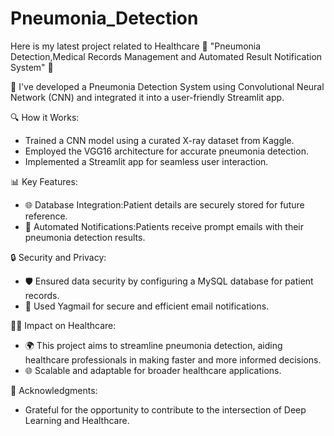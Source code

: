 # Pneumonia_Detection

Here is my latest project related to Healthcare 🏥 "Pneumonia Detection,Medical Records Management and Automated Result Notification System" 🏥

🚀 I've developed a Pneumonia Detection System using Convolutional Neural Network (CNN) and integrated it into a user-friendly Streamlit app.

🔍 How it Works:
- Trained a CNN model using a curated X-ray dataset from Kaggle.
- Employed the VGG16 architecture for accurate pneumonia detection.
- Implemented a Streamlit app for seamless user interaction.

📊 Key Features:
- 🌐 Database Integration:Patient details are securely stored for future reference.
- 📧 Automated Notifications:Patients receive prompt emails with their pneumonia detection results.

🔒 Security and Privacy:
- 🛡️ Ensured data security by configuring a MySQL database for patient records.
- 📨 Used Yagmail for secure and efficient email notifications.

👩‍⚕️ Impact on Healthcare:
- 🌍 This project aims to streamline pneumonia detection, aiding healthcare professionals in making faster and more informed decisions.
- 🌐 Scalable and adaptable for broader healthcare applications.

🙏 Acknowledgments:
- Grateful for the opportunity to contribute to the intersection of Deep Learning and Healthcare.

